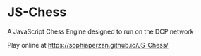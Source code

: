 # JS-Chess
A JavaScript Chess Engine designed to run on the DCP network

Play online at https://sophiaperzan.github.io/JS-Chess/
